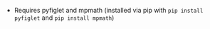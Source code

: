 - Requires pyfiglet and mpmath (installed via pip with `pip install pyfiglet` and `pip install mpmath`)
